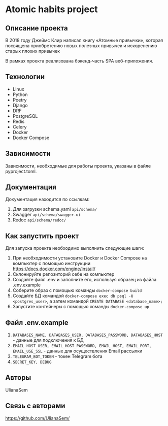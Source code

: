 # Atomic habits project

## Описание проекта

В 2018 году Джеймс Клир написал книгу «Атомные привычки», которая посвящена приобретению новых полезных привычек и искоренению старых плохих привычек

В рамках проекта реализована бэкенд-часть SPA веб-приложения. 

## Технологии

- Linux
- Python
- Poetry
- Django
- DRF
- PostgreSQL
- Redis
- Celery
- Docker
- Docker Compose

## Зависимости

Зависимости, необходимые для работы проекта, указаны в файле pyproject.toml.

## Документация

Документация находится по ссылкам:
1. Для загрузки schema.yaml `api/schema/`
2. Swagger `api/schema/swagger-ui`
3. Redoc `api/schema/redoc/`

## Как запустить проект

Для запуска проекта необходимо выполнить следующие шаги:
1. При необходимости установите Docker и Docker Compose на компьютер с помощью инструкции https://docs.docker.com/engine/install/
2. Cклонируйте репозиторий себе на компьютер
3. Создайте файл .env и заполните его, используя образец из файла .env.example
4. Соберите образ с помощью команды `docker-compose build`
5. Создайте БД командой `docker-compose exec db psql -U <postgres_user>`, а затем командой `CREATE DATABASE <database_name>;`
6. Запустите контейнеры с помощью команды `docker-compose up`

## Файл .env.example

1. `DATABASES_NAME, DATABASES_USER, DATABASES_PASSWORD, DATABASES_HOST` - данные для подключения к БД
2. `EMAIL_HOST_USER, EMAIL_HOST_PASSWORD, EMAIL_HOST, EMAIL_PORT, EMAIL_USE_SSL` - данные для осуществления Email рассылки
3. `TELEGRAM_BOT_TOKEN` - токен Telegram бота
4. `SECRET_KEY, DEBUG`

## Авторы

UlianaSem

## Связь с авторами

https://github.com/UlianaSem/